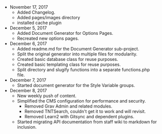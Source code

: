 - November 17, 2017
    - Added Changelog.
    - Added pages/images directory
    - installed cache plugin
- December 5, 2017
    - Added Document Generator for Options Pages.
    - Recreated new options pages.
- December 6, 2017
    - Added readme.md for the Document Generator sub-project.
    - Split the original generator into multiple files for modularity. 
    - Created basic database class for reuse purposes.
    - Created basic templating class for reuse purposes.
    - Split directory and slugify functions into a separate functions.php file.
- December 7, 2017
    - Started document generator for the Style Variable groups.
- December 8, 2017
    - New weekly push of content. 
    - Simplified the CMS configuration for performance and security.
        - Removed Grav Admin and related modules.
        - Removed TNTSearch, couldn't get it to work and will revisit.
        - Removed Learn2 with Gitsync and dependent plugins.
    - Started migrating API documentation from staff wiki to markdown for inclusion.        
